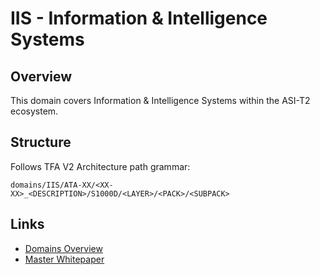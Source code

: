 # IIS - Information & Intelligence Systems

## Overview

This domain covers Information & Intelligence Systems within the ASI-T2 ecosystem.

## Structure

Follows TFA V2 Architecture path grammar:
```
domains/IIS/ATA-XX/<XX-XX>_<DESCRIPTION>/S1000D/<LAYER>/<PACK>/<SUBPACK>
```

## Links

- [Domains Overview](../README.md)
- [Master Whitepaper](../../README.md)
